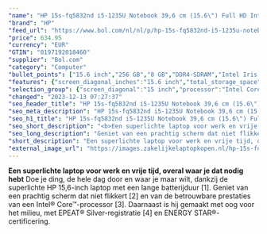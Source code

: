 ```yaml
---
"name": "HP 15s-fq5832nd i5-1235U Notebook 39,6 cm (15.6\") Full HD Intel® Core™ i5 8 GB DDR4-SDRAM 256 GB SSD Wi-Fi 5 (802.11ac) Windows 11 Home Zilver"
"brand": "HP"
"feed_url": "https://www.bol.com/nl/nl/p/hp-15s-fq5832nd-i5-1235u-notebook-39-6-cm-full-hd-intel-core-i5-8-gb-ddr4-sdram-256-gb-ssd-wi-fi-5-windows-11-home-zilver/9300000125994395"
"price": 634.95
"currency": "EUR"
"GTIN": "0197192018460"
"supplier": "Bol.com"
"category": "Computer"
"bullet_points": ["15.6 inch","256 GB","8 GB","DDR4-SDRAM","Intel Iris Xe Graphics","Windows"]
"features": {"screen_diagonal_inches":"15.6 inch","total_storage_space":"256 GB","memory_size":"8 GB","memory_type":"DDR4-SDRAM","graphics_card":"Intel Iris Xe Graphics","operating_system":"Windows"}
"selection_group": {"screen_diagonal":"15 inch","processor":"Intel Core i5","changed_price_past_3_days":false,"product_family":"HP 15s"}
"changed": "2023-12-13 07:27:37"
"seo_header_title": "HP 15s-fq5832nd i5-1235U Notebook 39,6 cm (15.6\") Full HD Intel® Core™ i5 8 GB DDR4-SDRAM 256 GB SSD Wi-Fi 5 (802.11ac) Windows 11 Home Zilver"
"seo_meta_description": "HP 15s-fq5832nd i5-1235U Notebook 39,6 cm (15.6\") Full HD Intel® Core™ i5 8 GB DDR4-SDRAM 256 GB SSD Wi-Fi 5 (802.11ac) Windows 11 Home Zilver"
"seo_h1_title": "HP 15s-fq5832nd i5-1235U Notebook 39,6 cm (15.6\") Full HD Intel® Core™ i5 8 GB DDR4-SDRAM 256 GB SSD Wi-Fi 5 (802.11ac) Windows 11 Home Zilver"
"seo_short_description": "<b>Een superlichte laptop voor werk en vrije tijd, overal waar je dat nodig hebt</b> Doe je ding, de hele dag door en waar je maar wilt, dankzij de superlichte HP 15,6-inch laptop met een lange batterijduur [1]."
"seo_long_description": "Geniet van een prachtig scherm dat niet flikkert [2] en van de betrouwbare prestaties van een Intel® Core™-processor [3]. Daarnaast is hij gemaakt met oog voor het milieu, met EPEAT® Silver-registratie [4] en ENERGY STAR®-certificering."
"short_description": "Een superlichte laptop voor werk en vrije tijd, overal waar je dat nodig hebt Doe je ding, de hele dag door en waar je maar wilt, dankzij de superlichte HP 15,6-inch laptop met een lange batterijduur [1]. Geniet van een prachtig scherm dat niet flikkert [2] en van de betrouwbare prestaties van een Intel® Core™-processor [3]. Daarnaast is hij gemaakt met oog voor het milieu, met EPEAT® Silver-registratie [4] en ENERGY STAR®-certificering."
"external_image_url": "https://images.zakelijkelaptopkopen.nl/hp-15s-fq5832nd-i5-1235u-notebook-39-6-cm-full-hd-intel-core-i5-8-gb-ddr4-sdram-256-gb-ssd-wi-fi-5-windows-11-home-zilver.webp"
---
```


<b>Een superlichte laptop voor werk en vrije tijd, overal waar je dat nodig hebt</b> Doe je ding, de hele dag door en waar je maar wilt, dankzij de superlichte HP 15,6-inch laptop met een lange batterijduur [1]. Geniet van een prachtig scherm dat niet flikkert [2] en van de betrouwbare prestaties van een Intel® Core™-processor [3]. Daarnaast is hij gemaakt met oog voor het milieu, met EPEAT® Silver-registratie [4] en ENERGY STAR®-certificering.